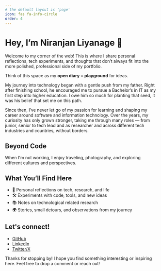```yaml
---
# the default layout is 'page'
icon: fas fa-info-circle
order: 4
---
```


# Hey, I’m Niranjan Liyanage 👋

Welcome to my corner of the web! This is where I share personal reflections, tech experiments, and thoughts that don’t always fit into the more polished, professional side of my portfolio. 

Think of this space as my **open diary + playground** for ideas.  

My journey into technology began with a gentle push from my father. Right after finishing school, he encouraged me to pursue a Bachelor’s in IT as my first step into higher education. I owe him so much for planting that seed, it was his belief that set me on this path.

Since then, I’ve never let go of my passion for learning and shaping my career around software and information technology. Over the years, my curiosity has only grown stronger, taking me through many roles — from junior, senior to tech lead and as researcher and across different tech industries and countries, without borders.

## Beyond Code

When I'm not working, I enjoy traveling, photography, and exploring different cultures and perspectives.

## What You’ll Find Here

- 📝 Personal reflections on tech, research, and life  
- 🛠️ Experiments with code, tools, and new ideas  
- 📚 Notes on technological related research  
- 🌍 Stories, small detours, and observations from my journey  

## **Let's connect!**

- [GitHub](https://github.com/shanz007)  
- [LinkedIn](https://www.linkedin.com/in/niranjan-liyanage)  
- [Twitter/X](https://x.com/Shanaka007/)  

Thanks for stopping by! I hope you find something interesting or inspiring here. Feel free to drop a comment or reach out!